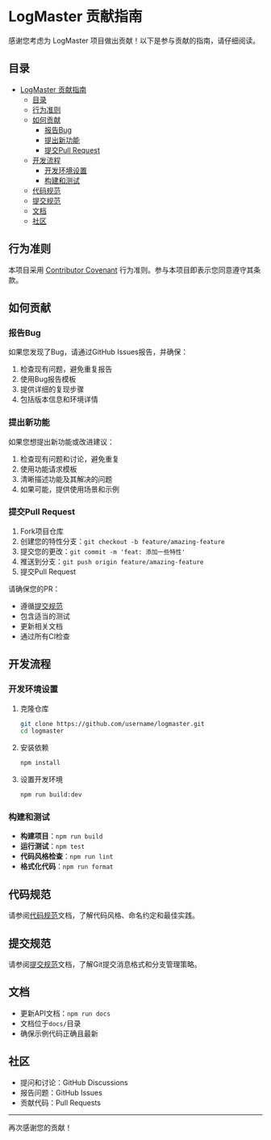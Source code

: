 # LogMaster 贡献指南

感谢您考虑为 LogMaster 项目做出贡献！以下是参与贡献的指南，请仔细阅读。

## 目录

- [LogMaster 贡献指南](#logmaster-贡献指南)
  - [目录](#目录)
  - [行为准则](#行为准则)
  - [如何贡献](#如何贡献)
    - [报告Bug](#报告bug)
    - [提出新功能](#提出新功能)
    - [提交Pull Request](#提交pull-request)
  - [开发流程](#开发流程)
    - [开发环境设置](#开发环境设置)
    - [构建和测试](#构建和测试)
  - [代码规范](#代码规范)
  - [提交规范](#提交规范)
  - [文档](#文档)
  - [社区](#社区)

## 行为准则

本项目采用 [Contributor Covenant](https://www.contributor-covenant.org/) 行为准则。参与本项目即表示您同意遵守其条款。

## 如何贡献

### 报告Bug

如果您发现了Bug，请通过GitHub Issues报告，并确保：

1. 检查现有问题，避免重复报告
2. 使用Bug报告模板
3. 提供详细的复现步骤
4. 包括版本信息和环境详情

### 提出新功能

如果您想提出新功能或改进建议：

1. 检查现有问题和讨论，避免重复
2. 使用功能请求模板
3. 清晰描述功能及其解决的问题
4. 如果可能，提供使用场景和示例

### 提交Pull Request

1. Fork项目仓库
2. 创建您的特性分支：`git checkout -b feature/amazing-feature`
3. 提交您的更改：`git commit -m 'feat: 添加一些特性'`
4. 推送到分支：`git push origin feature/amazing-feature`
5. 提交Pull Request

请确保您的PR：

- 遵循[提交规范](docs/提交规范.md)
- 包含适当的测试
- 更新相关文档
- 通过所有CI检查

## 开发流程

### 开发环境设置

1. 克隆仓库

   ```bash
   git clone https://github.com/username/logmaster.git
   cd logmaster
   ```

2. 安装依赖

   ```bash
   npm install
   ```

3. 设置开发环境

   ```bash
   npm run build:dev
   ```

### 构建和测试

- **构建项目**：`npm run build`
- **运行测试**：`npm test`
- **代码风格检查**：`npm run lint`
- **格式化代码**：`npm run format`

## 代码规范

请参阅[代码规范](docs/代码规范.md)文档，了解代码风格、命名约定和最佳实践。

## 提交规范

请参阅[提交规范](docs/提交规范.md)文档，了解Git提交消息格式和分支管理策略。

## 文档

- 更新API文档：`npm run docs`
- 文档位于`docs/`目录
- 确保示例代码正确且最新

## 社区

- 提问和讨论：GitHub Discussions
- 报告问题：GitHub Issues
- 贡献代码：Pull Requests

---

再次感谢您的贡献！
